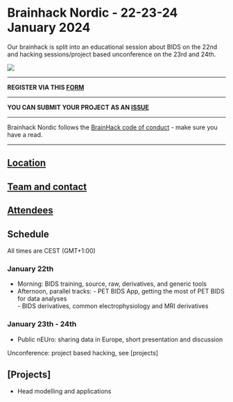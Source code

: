 # Brainhack Nordic - 22-23-24 January 2024

Our brainhack is split into an educational session about BIDS on the 22nd and hacking sessions/project based unconference on the 23rd and 24th. 

<img src="https://github.com/openneuropet/outreach/blob/main/Brainhack-Nordic2021/braindk_small.png">

----------------------------------------------------------------------------------------------------
   **REGISTER VIA THIS [FORM](https://forms.gle/orGjjeJSNXYpcHAK7)**

----------------------------------------------------------------------------------------------------
   **YOU CAN SUBMIT YOUR PROJECT AS AN [ISSUE](https://github.com/openneuropet/outreach/issues/new/choose)**  

----------------------------------------------------------------------------------------------------    
Brainhack Nordic follows the [BrainHack code of conduct](https://github.com/openneuropet/outreach/blob/main/Brainhack-Nordic2021/code_of_conduct.md) - make sure you have a read.  

----------------------------------------------------------------------------------------------------  
## [Location](https://github.com/openneuropet/outreach/blob/main/Brainhack-Nordic2022/location.md)

## [Team and contact](https://github.com/openneuropet/outreach/blob/main/Brainhack-Nordic2022/team.md)

## [Attendees](https://github.com/openneuropet/outreach/blob/main/Brainhack-Nordic2022/attendees.md)

## Schedule

All times are CEST (GMT+1:00)

### January 22th

- Morning: BIDS training, source, raw, derivatives, and generic tools  
- Afternoon, parallel tracks: - PET BIDS App, getting the most of PET BIDS for data analyses  
                              - BIDS derivatives, common electrophysiology and MRI derivatives  

### January 23th - 24th

- Public nEUro: sharing data in Europe, short presentation and discussion

Unconference: project based hacking, see [projects]

## [Projects]
- Head modelling and applications
